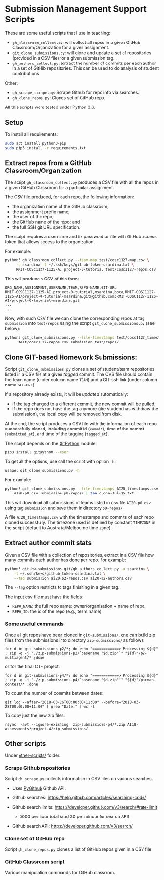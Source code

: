 # Submission Management Support Scripts 

These are some useful scripts that I use in teaching:

* `gh_classroom_collect.py`: will collect all repos in a given GitHub Classroom/Organization for a given assignment.
* `git_clone_submissions.py`: will clone and update a set of repositories (provided in a CSV file) for a given submission tag.
* `gh_authors_collect.py`: extract the number of commits per each author in a set of GitHib repositories. This can be used to do analysis of student contributions

Other:

* `gh_scrape_scrape.py`: Scrape Github for repo info via searches.
* `gh_clone_repos.py`: Clones set of GitHub repo.

All this scripts were tested under Python 3.6.

## Setup

To install all requirements:

```bash
sudo apt install python3-pip
sudo pip3 install -r requirements.txt
```

## Extract repos from a GitHub Classroom/Organization

The script `gh_classroom_collect.py` produces a CSV file with all the repos in a given GitHub Classroom for a particular assignment.

The CSV file produced, for each repo, the following information:

* the organization name of the GitHub classroom;
* the assignment prefix name;
* the user of the repo;
* the GitHub name of the repo; and
* the full SSH git URL specification.

The script requires a username and its password or file with GitHub access token that allows access to the organization.

For example:

```bash
python3 gh_classroom_collect.py --team-map test/cosc1127-map.csv \
     -u ssardina -t ~/.ssh/keys/github-token-ssardina.txt \
     RMIT-COSC1127-1125-AI project-0-tutorial test/cosc1127-repos.csv
```

This will produce a CSV of this form:

```csv
ORG_NAME,ASSIGNMENT,USERNAME,TEAM,REPO-NAME,GIT-URL
RMIT-COSC1127-1125-AI,project-0-tutorial,msardina,boca,RMIT-COSC1127-1125-AI/project-0-tutorial-msardina,git@github.com:RMIT-COSC1127-1125-AI/project-0-tutorial-msardina.git
...
...
```

Now, with such CSV file we can clone the corresponding repos at tag `submission` into `test/repos` using the script `git_clone_submissions.py` (see below):
 
```bash
python3 git_clone_submissions.py --file-timestamps test/cosc1127_timestamps.csv \
      test/cosc1127-repos.csv submission test/repos/
```



## Clone GIT-based Homework Submissions:  

Script `git_clone_submissions.py` clones a set of student/team repositories listed in a CSV file at a given _tagged_ commit.  The CVS file should contain the team name (under column name `TEAM`) and a GIT ssh link (under column name `GIT-URL`).

If a repository already exists, it will be _updated_ automatically:
 
 * if the tag changed to a different commit, the new commit will be pulled;
 * if the repo does not have the tag anymore (the student has withdraw the submission), the local copy will be removed from disk.
 
At the end, the script produces a CSV file with the information of each repo successfully cloned, including commit id (`commit`), time of the commit (`submitted_at`), and time of the tagging (`tagged_at`).  

The script depends on the [GitPython](https://gitpython.readthedocs.io) module:

```bash
pip3 install gitpython --user
```

To get all the options, use call the script with option `-h`:

```bash
usage: git_clone_submissions.py -h
```

For example:

```bash
python3 git_clone_submissions.py --file-timestamps AI20_timestamps.csv \
    AI20-p0.csv submission p0-repos/ | tee clone-Jul-25.txt
```

This will download all submissions of teams listed in csv file `AI20-p0.csv` using tag `submission` and save them in directory `p0-repos/`. 

A file `AI20_timestamps.csv` with the timestamps and commits of each repo cloned successfully. The timezone used is defined by constant `TIMEZONE` in the script (default to Australia/Melbourne time zone).



## Extract author commit stats

Given a CSV file with a collection of repositories, extract in a CSV file how many commits each author has done per repo. For example:

```bash
python3 git-hw-submissions.git/gh_authors_collect.py -u ssardina \
    -t ~/.ssh/keys/github-token-ssardina.txt \
    --tag submission ai20-p2-repos.csv ai20-p2-authors.csv
```

The `--tag` option restricts to tags finishing in a given tag. 

The input csv file must have the fields:
* `REPO_NAME`: the full repo name: owner/organization + name of repo. 
* `REPO_ID`: the id of the repo (e.g., team name).


### Some useful commands

Once all git repos have been cloned in `git-submissions/`, one can build zip files from the submissions into directory `zip-submissions/` as follows:

```
for d in git-submissions-p2/*; do echo "============> Processing ${d}" ; zip -q -j "./zip-submissions-p2/`basename "$d.zip"`" "${d}"/p2-multiagent/* ;done
```

or for the final CTF project:

```
for d in git-submissions-p4/*; do echo "============> Processing ${d}" ; zip -q -j "./zip-submissions-p4/`basename "$d.zip"`" "${d}"/pacman-contest/* ;done
```


To count the number of commits between dates:

```
git log --after="2018-03-26T00:00:00+11:00" --before="2018-03-28T00:00:00+11:00" | grep "Date:" | wc -l
```

To copy just the new zip files:

```
rsync  -avt --ignore-existing  zip-submissions-p4/*.zip AI18-assessments/project-4/zip-submissions/
```


## Other scripts

Under [other-scripts/](other-scripts) folder.

### Scrape Github repositories

Script `gh_scrape.py` collects information in CSV files on various searches.

* Uses [PyGithub](https://github.com/PyGithub/PyGithub) Github API.

* Github searches: https://help.github.com/articles/searching-code/
* Github search limits: https://developer.github.com/v3/search/#rate-limit
    * 5000 per hour total (and 30 per minute for search API)
* Github search API: https://developer.github.com/v3/search/


### Clone set of GitHub repo

Script `gh_clone_repos.py` clones a list of GitHub repos given in a CSV file.

### GitHub Classroom script

Various manipulation commands for GitHub classrrom.

